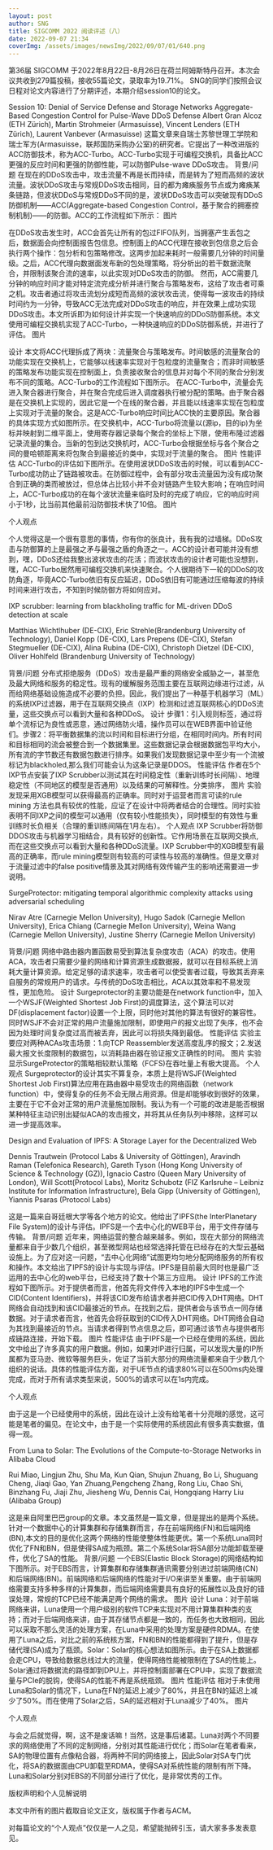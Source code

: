 ```yaml
---
layout: post
author: SNG
title: SIGCOMM 2022 阅读评述（八）
date: 2022-09-07 21:34
coverImg: /assets/images/newsImg/2022/09/07/01/640.png
---
```


第36届 SIGCOMM 于2022年8月22日-8月26日在荷兰阿姆斯特丹召开。本次会议共收到279篇投稿，接收55篇论文，录取率为19.71%。
SNG的同学们按照会议日程对论文内容进行了分期评述，本期介绍session10的论文。

Session 10: Denial of Service Defense and Storage Networks
Aggregate-Based Congestion Control for Pulse-Wave DDoS Defense
Albert Gran Alcoz (ETH Zürich), Martin Strohmeier (Armasuisse), Vincent Lenders (ETH Zürich), Laurent Vanbever (Armasuisse)
这篇文章来自瑞士苏黎世理工学院和瑞士军方(Armasuisse，联邦国防采购办公室)的研究者。它提出了一种改进版的ACC防御技术，称为ACC-Turbo。ACC-Turbo实现于可编程交换机，具备比ACC更强的反应时间和更强的防御性能，可以防御Pulse-wave DDoS攻击。
背景/问题
在现在的DDoS攻击中，攻击流量不再是长而持续，而是转为了短而高频的波状流量。波状DDoS攻击与常规DDoS攻击相同，目的都为瘫痪服务节点或为瘫痪某条链路，但波状DDoS与常规DDoS不同的是，波状DDoS攻击可以突破现有DDoS防御机制——ACC(Aggregate-based Congestion Control，基于聚合的拥塞控制机制)——的防御。ACC的工作流程如下所示：
图片

在DDoS攻击发生时，ACC会首先让所有的包过FIFO队列，当拥塞产生丢包之后，数据面会向控制面报告包信息。控制面上的ACC代理在接收到包信息之后会执行两个操作：包分析和包策略修改。这两步加起来耗时一般需要几分钟的时间量级。之后，ACC代理向数据面发布新的包处理策略，将分析出的若干数据流聚合，并限制该聚合流的速率，以此实现对DDoS攻击的防御。
然而，ACC需要几分钟的响应时间才能对特定流完成分析并进行聚合与策略发布，这给了攻击者可乘之机。攻击者通过将攻击流划分成短而高频的波状攻击流，使得每一波攻击的持续时间约为一分钟，导致ACC无法完成对DDoS攻击的响应，并在效果上成功实现DDoS攻击。本文所诉即为如何设计并实现一个快速响应的DDoS防御系统。本文使用可编程交换机实现了ACC-Turbo，一种快速响应的DDoS防御系统，并进行了评估。
图片

设计
本文将ACC代理拆成了两块：流量聚合与策略发布。时间敏感的流量聚合的功能实现在交换机上，它能够以线速率实现对于包粒度的流量聚合；而非时间敏感的策略发布功能实现在控制面上，负责接收聚合的信息并对每个不同的聚合分别发布不同的策略。ACC-Turbo的工作流程如下图所示。
在ACC-Turbo中，流量会先进入聚合器进行聚合，并在聚合完成后进入调度器执行被分配的策略。由于聚合器是在交换机上实现的，因此它是一个在线的聚合器，并且能以线速率实现在包粒度上实现对于流量的聚合。这是ACC-Turbo响应时间比ACC快的主要原因。聚合器的具体实现方式如图所示。在交换机中，ACC-Turbo将流量以(源ip，目的ip)为坐标并映射到二维平面上，使用寄存器记录每个聚合的坐标上下限，使用布隆过滤器记录流量的集合。当新的包到达交换机时，ACC-Turbo会根据坐标与各个聚合之间的曼哈顿距离来将包聚合到最接近的类中，实现对于流量的聚合。
图片
性能评估
ACC-Turbo的评估如下图所示。在使用波状DDoS攻击的时候，可以看到ACC-Turbo成功防止了链路被攻击。在防御过程中，会有部分攻击流量因为没有成功聚合到正确的类而被放过，但总体占比较小并不会对链路产生较大影响；在响应时间上，ACC-Turbo成功的在每个波状流量来临时及时的完成了响应，它的响应时间小于1秒，比当前其他最前沿防御技术快了10倍。
图片

个人观点

个人觉得这是一个很有意思的事情，你有你的张良计，我有我的过墙梯。DDoS攻击与防御算的上是最强之矛与最强之盾的角逐之一。ACC的设计者可能并没有想到，嘿，DDoS还给我整出波状攻击的花活；而波状攻击的设计者可能也没想到，嘿，ACC-Turbo居然用可编程交换机来快速聚合。个人很期待下一轮的DDoS的攻防角逐，毕竟ACC-Turbo依旧有反应延迟，DDoS依旧有可能通过压缩每波的持续时间来进行攻击，不知到时候防御方将如何应对。

IXP scrubber: learning from blackholing traffic for ML-driven DDoS detection at scale


Matthias Wichtlhuber (DE-CIX), Eric Strehle(Brandenburg University of Technology), Daniel Kopp (DE-CIX), Lars Prepens (DE-CIX), Stefan Stegmueller (DE-CIX), Alina Rubina (DE-CIX), Christoph Dietzel (DE-CIX), Oliver Hohlfeld (Brandenburg University of Technology)




背景/问题
分布式拒绝服务（DDoS）攻击是最严重的网络安全威胁之一，甚至危及最大网络和服务的稳定性。现有的缓解服务范围主要在互联网边缘进行过滤，从而给网络基础设施造成不必要的负担。因此，我们提出了一种基于机器学习（ML）的系统IXP过滤器，用于在互联网交换点（IXP）检测和过滤互联网核心的DDoS流量，这些交换点可以看到大量和各种DDoS。
设计
步骤1：引入规则标签，通过将单个流标记为良性或恶意，通过网络防火墙，操作员可以在WEB界面中验证他们。步骤2：将平衡数据集的流以时间和目标进行分组，在相同时间内。所有时间和目标相同的流会被整合到一个数据集里。这些数据记录会根据数据包平均大小，所有流的字节数还有数据包数进行排序。如果我们发现数据记录中至少有一个流被标记为blackholed,那么我们可能会认为这条记录是DDOS。
性能评估
作者在5个IXP节点安装了IXP Scrubber以测试其在时间稳定性（重新训练时长间隔）、地理稳定性（不同地区的模型是否通用）以及结果的可解释性。分类排序，
图片
实验发现采用XGB模型可以获得最高的正确率。同时对于运营者而言可读的rule mining 方法也具有较优的性能，应证了在设计中将两者结合的合理性。同时实验表明不同IXP之间的模型可以通用（仅有较小性能损失），同时模型的有效性与重训练时长负相关（合理的重训练间隔在1月左右）。
个人观点
IXP Scrubber将防御DDOS攻击与机器学习相结合，具有较好的创新性。它作用场景在互联网交换点,而在这些交换点可以看到大量和各种DDoS流量。IXP Scrubber中的XGB模型有最高的正确率，而rule mining模型则有较高的可读性与较高的准确性。但是文章对于流量过滤中的false positive情景及其对网络有效传输产生的影响还需要进一步说明。


SurgeProtector: mitigating temporal algorithmic complexity attacks using adversarial scheduling


Nirav Atre (Carnegie Mellon University), Hugo Sadok (Carnegie Mellon University), Erica Chiang (Carnegie Mellon University), Weina Wang (Carnegie Mellon University), Justine Sherry (Carnegie Mellon University)




背景/问题
网络中路由器内置函数易受到算法复杂度攻击（ACA）的攻击。使用ACA，攻击者只需要少量的网络和计算资源生成数据报，就可以在目标系统上消耗大量计算资源。给定足够的请求速率，攻击者可以使受害者过载，导致其丢弃来自服务的常规用户的请求。与传统的DoS攻击相比，ACA以其效率和不易发现性，更加危险。
设计
Surgeprotector的主要功能是在network function中，加入一个WSJF(Weighted Shortest Job First)的调度算法，这个算法可以对DF(displacement factor)设置一个上限，同时他对其他的算法有很好的兼容性。同时WSJF不会对正常的用户流量施加限制，即使用户的报文出现了失序，也不会因为处理时间复杂度过高而被丢弃，因此可以将损失降到最低。
性能评估
实验主要应对两种ACAs攻击场景：1.向TCP Reassembler发送高度乱序的报文；2.发送最大报文长度限制的数据包，以消耗路由器在验证报文正确性的时间。
图片
实验显示SurgeProtector的策略相较默认策略（FCFS)在吞吐量上有极大提高。
个人观点
Surgeprotector的设计其实不算复杂，本质上是将WSJF(Weighted Shortest Job First)算法应用在路由器中易受攻击的网络函数（network function）中，使得复杂的任务不会无限占用资源。但是却能够收到很好的效果，主要在于它不会对正常的用户流量施加限制。我认为有一个可能的改进是能否根据某种特征主动识别出疑似ACA的攻击报文，并将其从任务队列中移除，这样可以进一步提高效率。


Design and Evaluation of IPFS: A Storage Layer for the Decentralized Web


Dennis Trautwein (Protocol Labs & University of Göttingen), Aravindh Raman (Telefonica Research), Gareth Tyson (Hong Kong University of Science & Technology (GZ)), Ignacio Castro (Queen Mary University of London), Will Scott(Protocol Labs), Moritz Schubotz (FIZ Karlsruhe – Leibniz Institute for Information Infrastructure), Bela Gipp (University of Göttingen), Yiannis Psaras (Protocol Labs)




这是一篇来自哥廷根大学等各个地方的论文。他给出了IPFS(the InterPlanetary File System)的设计与评估。IPFS是一个去中心化的WEB平台，用于文件存储与传输。
背景/问题
近年来，网络运营的整合越来越多。例如，现在大部分的网络流量都来自于少数几个组织，甚至微型网站也经常选择托管在已经存在的大型云基础设施上。为了应对这一问题，“去中心化网络”试图更均匀地分配网络服务的所有权和操作。本文给出了IPFS的设计与实现与评估。IPFS是目前最大同时也是最广泛运用的去中心化的web平台，已经支持了数十个第三方应用。
设计
IPFS的工作流程如下图所示。对于提供者而言，他首先将文件传入本地的IPFS中生成一个CID(Content Identifiers)，并将该CID发布给请求者并把CID传入DHT网络。DHT网络会自动找到和该CID最接近的节点。在找到之后，提供者会与该节点一同存储数据。对于请求者而言，他首先会将获取到的CID传入DHT网络。DHT网络会自动为其找到最接近的节点。当请求者得到节点信息之后，即可通过该节点与提供者形成链路连接，开始下载。
图片
性能评估
由于IPFS是一个已经在使用的系统，因此文中给出了许多真实的用户数据。例如，如果对IP进行归属，可以发现大量的IP所属都为亚马逊、微软等服务巨头，佐证了当前大部分的网络流量都来自于少数几个组织的说话。具体的性能评估方面，对于UE节点的请求80%可以在500ms内处理完成，而对于所有请求类型来说，500%的请求可以在1s内完成。

个人观点

由于这是一个已经使用中的系统，因此在设计上没有给笔者十分亮眼的感觉，这可能是笔者的偏见。在论文中，由于是一个实际使用的系统因此有很多真实数据，值得一观。



From Luna to Solar: The Evolutions of the Compute-to-Storage Networks in Alibaba Cloud


Rui Miao, Lingjun Zhu, Shu Ma, Kun Qian, Shujun Zhuang, Bo Li, Shuguang Cheng, Jiaqi Gao, Yan Zhuang,Pengcheng Zhang, Rong Liu, Chao Shi, Binzhang Fu, Jiaji Zhu, Jiesheng Wu, Dennis Cai, Hongqiang Harry Liu (Alibaba Group)




这是来自阿里巴巴group的文章。本文虽然是一篇文章，但是提出的是两个系统。针对一个数据中心的计算集群和存储集群而言，存在前端网络(FN)和后端网络(BN),本文的目的是优化这两个网络的性能使整体性能更优。第一个系统Luna同时优化了FN和BN，但是使得SA成为瓶颈。第二个系统Solar将SA部分功能卸载至硬件，优化了SA的性能。
背景/问题
一个EBS(Elastic Block Storage)的网络结构如下图所示。对于EBS而言，计算集群和存储集群通讯需要分别进过前端网络(CN)和后端网络(BN)。前端网络和后端网络的性能对于I/O来讲至关重要。由于前端网络需要支持多种多样的计算集群，而后端网络需要具有良好的拓展性以及良好的错误处理，常规的TCP已经不能满足两个网络的需求。
图片
设计
Luna：对于前端网络来讲，Luna使用一个用户级别的软件TCP来实现对不用计算集群种类的支持；而对于后端网络来讲，由于其存储节点都是一致的，而任务也大致相同，因此可以采取不那么灵活的处理方案，在Luna中采用的处理方案是硬件RDMA。在使用了Luna之后，对比之前的系统核方案，FN和BN的性能都得到了提升，但是存储代理(SA)成为了瓶颈。Solar：Solar的核心想法如图所示。由于在SA上数据都会走CPU，导致给数据总线过大的流量，使得网络性能被限制在了SA的性能上。Solar通过将数据流的路径卸到DPU上，并将控制面部署在CPU中，实现了数据流量与PCIe的脱钩，使得SA的性能不再是系统瓶颈。
图片
性能评估
相对于未使用Luna和Solar的情况下，Luna在FN的延迟上减少了80%，并且在BN的延迟上减少了50%。而在使用了Solar之后，SA的延迟相对于Luna减少了40%。
图片

个人观点



与会之后就觉得，啊，这不是废话嘛！当然，这是事后诸葛。Luna对两个不同要求的网络使用了不同的定制网络，分别对其性能进行优化；而Solar在笔者看来，SA的物理位置有点像粘合器，将两种不同的网络接上，因此Solar对SA专门优化，将SA的数据面由CPU卸载至RDMA，使得SA对系统性能的限制有所下降。Luna和Solar分别对EBS的不同部分进行了优化，是非常优秀的工作。


版权声明和个人见解说明

本文中所有的图片截取自论文正文，版权属于作者与ACM。

对每篇论文的“个人观点”仅仅是一人之见，希望能抛砖引玉，请大家多多发表意见。